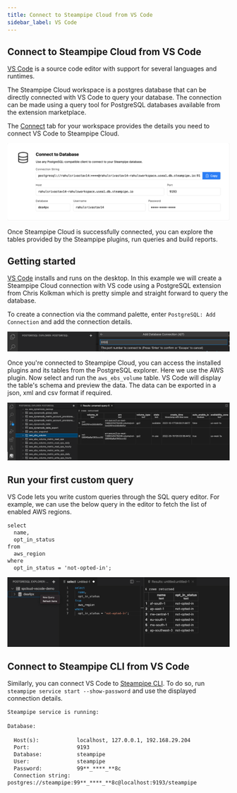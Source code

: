 ```yaml
---
title: Connect to Steampipe Cloud from VS Code
sidebar_label: VS Code
---
```

## Connect to Steampipe Cloud from VS Code

[VS Code](https://code.visualstudio.com/) is a source code editor with support for several languages and runtimes.

The Steampipe Cloud workspace is a postgres database that can be directly connected with VS Code to query your database. The connection can be made using a query tool for PostgreSQL databases available from the extension marketplace.

The [Connect](/docs/cloud/integrations/overview) tab for your workspace provides the details you need to connect VS Code to Steampipe Cloud.

<div style={{"marginTop":"1em", "marginBottom":"1em", "width":"90%"}}>
<img src="/images/docs/cloud/steampipe-cloud-connect-details.jpg" />
</div>

Once Steampipe Cloud is successfully connected, you can explore the tables provided by the Steampipe plugins, run queries and build reports.

## Getting started

[VS Code](https://code.visualstudio.com/download) installs and runs on the desktop. In this example we will create a Steampipe Cloud connection with VS code using a PostgreSQL extension from Chris Kolkman which is pretty simple and straight forward to query the database.

To create a connection via the command palette, enter `PostgreSQL: Add Connection` and add the connection details.

<div style={{"marginTop":"1em", "marginBottom":"1em", "width":"90%"}}>
<img src="/images/docs/cloud/vscode-add-connection.png" />
</div>

Once you're connected to Steampipe Cloud, you can access the installed plugins and its tables from the PostgreSQL explorer. Here we use the AWS plugin. Now select and run the `aws_ebs_volume` table. VS Code will display the table's schema and preview the data. The data can be exported in a json, xml and csv format if required.

<div style={{"marginTop":"1em", "marginBottom":"1em", "width":"90%"}}>
<img src="/images/docs/cloud/vscode-ebs-volume-data.png" />
</div>

## Run your first custom query

VS Code lets you write custom queries through the SQL query editor. For example, we can use the below query in the editor to fetch the list of enabled AWS regions.

```
select
  name,
  opt_in_status
from
  aws_region
where
  opt_in_status = 'not-opted-in';
  ```

<div style={{"marginTop":"1em", "marginBottom":"1em", "width":"90%"}}>
<img src="/images/docs/cloud/vscode-custom-query-result.png" />
</div>

## Connect to Steampipe CLI from VS Code

Similarly, you can connect VS Code to [Steampipe CLI](https://steampipe.io/downloads). To do so, run `steampipe service start --show-password` and use the displayed connection details.

```
Steampipe service is running:

Database:

  Host(s):            localhost, 127.0.0.1, 192.168.29.204
  Port:               9193
  Database:           steampipe
  User:               steampipe
  Password:           99**_****_**8c
  Connection string:  postgres://steampipe:99**_****_**8c@localhost:9193/steampipe
```

